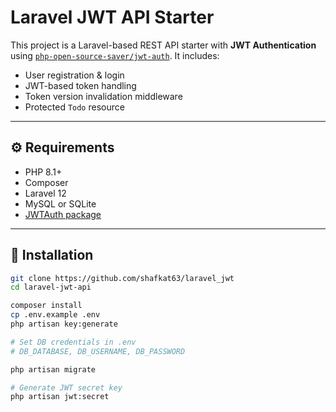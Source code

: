 # Laravel JWT API Starter

This project is a Laravel-based REST API starter with **JWT Authentication** using [`php-open-source-saver/jwt-auth`](https://github.com/php-open-source-saver/jwt-auth). It includes:

- User registration & login
- JWT-based token handling
- Token version invalidation middleware
- Protected `Todo` resource

---

## ⚙️ Requirements

- PHP 8.1+
- Composer
- Laravel 12
- MySQL or SQLite
- [JWTAuth package](https://github.com/php-open-source-saver/jwt-auth)

---

## 🚀 Installation

```bash
git clone https://github.com/shafkat63/laravel_jwt
cd laravel-jwt-api

composer install
cp .env.example .env
php artisan key:generate

# Set DB credentials in .env
# DB_DATABASE, DB_USERNAME, DB_PASSWORD

php artisan migrate

# Generate JWT secret key
php artisan jwt:secret
